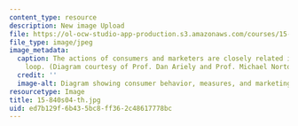 ```yaml
---
content_type: resource
description: New image Upload
file: https://ol-ocw-studio-app-production.s3.amazonaws.com/courses/15-840-special-seminar-in-marketing-marketing-management-spring-2004/ed7b129f6b435bc8ff362c48617778bc_15-840s04-th.jpg
file_type: image/jpeg
image_metadata:
  caption: The actions of consumers and marketers are closely related in this continuous
    loop. (Diagram courtesy of Prof. Dan Ariely and Prof. Michael Norton.)
  credit: ''
  image-alt: Diagram showing consumer behavior, measures, and marketing actions.
resourcetype: Image
title: 15-840s04-th.jpg
uid: ed7b129f-6b43-5bc8-ff36-2c48617778bc
---
```

